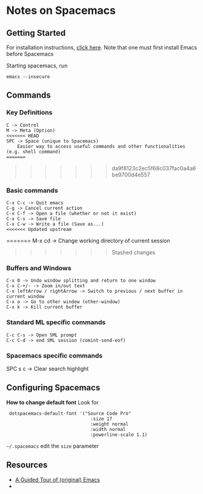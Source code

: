 
# Notes on Spacemacs

## Getting Started

For installation instructions, [click here](https://github.com/syl20bnr/spacemacs#install). Note that one must first install Emacs before Spacemacs

Starting spacemacs, run

```
emacs --insecure
```

## Commands

### Key Definitions

```
C -> Control
M -> Meta (Option)
<<<<<<< HEAD
SPC -> Space (unique to Spacemacs)
	Easier way to access useful commands and other functionalities (e.g. shell command)
=======
```
>>>>>>> da9f8123c2ec5f68c037fac0a4a6be9700d4e557

### Basic commands

```
C-x C-c -> Quit emacs
C-g -> Cancel current action
C-x C-f -> Open a file (whether or not it exist)
C-x C-s -> Save file
C-x C-w -> Write a file (Save as...)
<<<<<<< Updated upstream
```
=======
M-x cd -> Change working directory of current session
>>>>>>> Stashed changes

### Buffers and Windows

```
C-x 0 -> Undo window splitting and return to one window
C-x C-+/- -> Zoom in/out text
C-x leftArrow / rightArrow -> Switch to previous / next buffer in current window
C-x o -> Go to other window (other-window)
C-x k -> Kill current buffer
```

### Standard ML specific commands

```
C-c C-s -> Open SML prompt
C-c C-d -> end SML session (comint-send-eof)
```

### Spacemacs specific commands
SPC s c -> Clear search highlight

## Configuring Spacemacs

__How to change default font__
Look for

```
 dotspacemacs-default-font '("Source Code Pro"
                               :size 17
                               :weight normal
                               :width normal
                               :powerline-scale 1.1)
```

`~/.spacemacs` edit the `size` parameter

## Resources
- [A Guided Tour of (original) Emacs](https://www.gnu.org/software/emacs/tour/index.html)
- 
